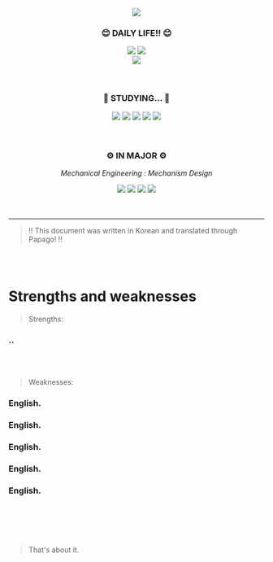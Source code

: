 <p align="center"><img src="https://postfiles.pstatic.net/MjAyMzA3MTVfMTg3/MDAxNjg5MzU1MjQxMzAz.XZ13j8UBmpe8QpzCtudBIVlNXSD2h81s_xOYIchCmYEg.77uYJ9K-HsOueLQxNkcmvz0LBE061o3JlGNyQ_cl92gg.PNG.kcwjoma/GH_chanwoochan.png?type=w773"></p>

<div align="center"> 
  
  ### 😊 DAILY LIFE!! 😊  

<a href="https://blog.naver.com/kcwjoma" target="_blank"><img src="https://img.shields.io/badge/Chanwoochan Blog-03C75A?style=for-the-badge&logo=Naver&logoColor=FFFFFF"/></a>
<a href="https://instagram.com/chanwoochan_?igshid=OGQ5ZDc2ODk2ZA==" target="_blank"><img src="https://img.shields.io/badge/@chanwoochan__-E4405F?style=for-the-badge&logo=Instagram&logoColor=FFFFFF"/></a>
<br>
<a href="" target="_blank"><img src="https://img.shields.io/badge/kcwjoma@kookmin.ac.kr-EA4335?style=flat-square&logo=Gmail&logoColor=FFFFFF"/></a>
<br><br><br>

  ### 📖 STUDYING... 📖  

<a href="" target="_blank"><img src="https://img.shields.io/badge/C--Language-A8B9CC?style=for-the-badge&logo=C&logoColor=FFFFFF"/></a>
<a href="" target="_blank"><img src="https://img.shields.io/badge/C++-00599C?style=for-the-badge&logo=cplusplus&logoColor=FFFFFF"/></a>
<a href="" target="_blank"><img src="https://img.shields.io/badge/Python-3776AB?style=for-the-badge&logo=python&logoColor=FFFFFF"/></a>
<a href="" target="_blank"><img src="https://img.shields.io/badge/OpenCV-5C3EE8?style=for-the-badge&logo=OpenCV&logoColor=FFFFFF"/></a>
<a href="" target="_blank"><img src="https://img.shields.io/badge/ROS2-22314E?style=for-the-badge&logo=ROS&logoColor=FFFFFF"/></a>
<br><br><br>

### ⚙️ IN MAJOR ⚙️
_Mechanical Engineering : Mechanism Design_

<a href="" target="_blank"><img src="https://img.shields.io/badge/SolidWorks-005386?style=for-the-badge&logo=dassaultsystemes&logoColor=FFFFFF"/></a>
<a href="" target="_blank"><img src="https://img.shields.io/badge/Fusion 360-F8991C?style=for-the-badge&logo=Autodesk&logoColor=FFFFFF"/></a>
<a href="" target="_blank"><img src="https://img.shields.io/badge/Inventor-F7A81B?style=for-the-badge&logo=Autodesk&logoColor=FFFFFF"/></a>
<a href="" target="_blank"><img src="https://img.shields.io/badge/AutoCAD-CD2640?style=for-the-badge&logo=Autodesk&logoColor=FFFFFF"/></a>
<br><br><br>

------

</div>

> ‼️ This document was written in Korean and translated through Papago! ‼️

<br>
<br>

# Strengths and weaknesses #


> Strengths:

### ..

<br>
<br>

> Weaknesses:

### English.
### English.
### English.
### English.
### English.

<br>
<br>
<br>
<br>

> That's about it.



<!--
**Chanwoochan/Chanwoochan** is a ✨ _special_ ✨ repository because its `README.md` (this file) appears on your GitHub profile.

Here are some ideas to get you started:

- 🔭 I’m currently working on ...
- 🌱 I’m currently learning ...
- 👯 I’m looking to collaborate on ...
- 🤔 I’m looking for help with ...
- 💬 Ask me about ...
- 📫 How to reach me: ...
- 😄 Pronouns: ...
- ⚡ Fun fact: ...
-->
